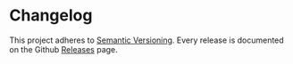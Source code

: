 # Changelog

This project adheres to [Semantic Versioning](http://semver.org/).
Every release is documented on the Github [Releases](https://github.com/gocancel/gocancel-go/releases) page.
